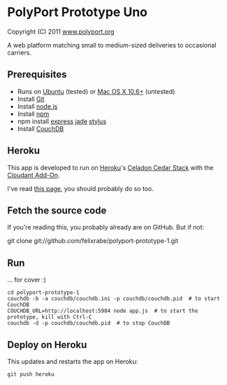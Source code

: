 PolyPort Prototype Uno
======================

Copyright (C) 2011  www.polyport.org

A web platform matching small to medium-sized deliveries to occasional carriers.


Prerequisites
-------------

* Runs on [Ubuntu](http://www.ubuntu.com/) (tested) or [Mac OS X 10.6+](http://www.apple.com/) (untested)
* Install [Git](http://git-scm.com/)
* Install [node.js](http://nodejs.org/)
* Install [npm](http://npmjs.org/)
* npm install [express](http://expressjs.com/) [jade](http://jade-lang.com/) [stylus](http://learnboost.github.com/stylus/)
* Install [CouchDB](http://couchdb.apache.org/)


Heroku
------

This app is developed to run on [Heroku](http://www.heroku.com/)'s
[Celadon Cedar Stack](http://devcenter.heroku.com/articles/cedar) with the
[Cloudant Add-On](http://addons.heroku.com/cloudant).

I've read [this page](http://devcenter.heroku.com/articles/node-js), you should probably do so too.


Fetch the source code
---------------------

If you're reading this, you probably already are on GitHub.  But if not:

  git clone git://github.com/felixrabe/polyport-prototype-1.git


Run
---

... for cover :)

    cd polyport-prototype-1
    couchdb -b -a couchdb/couchdb.ini -p couchdb/couchdb.pid  # to start CouchDB
    COUCHDB_URL=http://localhost:5984 node app.js  # to start the prototype, kill with Ctrl-C
    couchdb -d -p couchdb/couchdb.pid  # to stop CouchDB


Deploy on Heroku
----------------

This updates and restarts the app on Heroku:

    git push heroku
